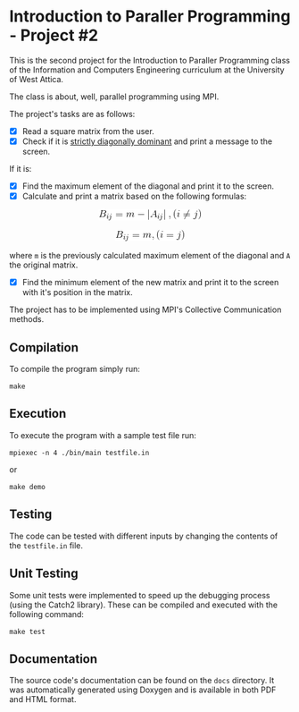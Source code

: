 # Introduction to Paraller Programming - Project #2

This is the second project for the Introduction to Paraller Programming class of the Information and Computers Engineering curriculum at the University of West Attica.

The class is about, well, parallel programming using MPI.

The project's tasks are as follows:

- [x] Read a square matrix from the user.
- [x] Check if it is [strictly diagonally dominant](https://en.wikipedia.org/wiki/Diagonally_dominant_matrix) and print a message to the screen.

If it is:

- [x] Find the maximum element of the diagonal and print it to the screen.
- [x] Calculate and print a matrix based on the following formulas:

<p align="center">
  <img src="docs/formula1.gif">
</p>
<p align="center">
  <img src="docs/formula2.gif">
</p>

where `m` is the previously calculated maximum element of the diagonal and `A` the original matrix.

- [x] Find the minimum element of the new matrix and print it to the screen with it's position in the matrix.

The project has to be implemented using MPI's Collective Communication methods.

## Compilation
To compile the program simply run:

```
make
```

## Execution
To execute the program with a sample test file run:

```
mpiexec -n 4 ./bin/main testfile.in
```

 or


```
make demo
```

## Testing
The code can be tested with different inputs by changing the contents of the `testfile.in` file.

## Unit Testing
Some unit tests were implemented to speed up the debugging process (using the Catch2 library). These can be compiled and executed with the following command:

```
make test
```

## Documentation
The source code's documentation can be found on the `docs` directory. It was automatically generated using Doxygen and is available in both PDF and HTML format.